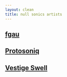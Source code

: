 ```yaml
---
layout: clean
title: null sonics artists
---
```


## [fgau](/fgau.html)
## [Protosoniq](/protosoniq.html)
## [Vestige Swell](/vestigeswell.html)